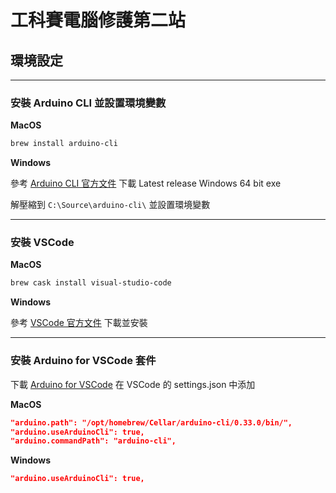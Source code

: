 # 工科賽電腦修護第二站

## 環境設定

---

### 安裝 Arduino CLI 並設置環境變數

**MacOS**

```bash
brew install arduino-cli
```

**Windows**

參考 [Arduino CLI 官方文件](https://arduino.github.io/arduino-cli/0.33/installation/) 下載 Latest release Windows 64 bit exe

解壓縮到 `C:\Source\arduino-cli\` 並設置環境變數

---

### 安裝 VSCode

**MacOS**

```bash
brew cask install visual-studio-code
```

**Windows**

參考 [VSCode 官方文件](https://code.visualstudio.com/docs/setup/windows) 下載並安裝

---

### 安裝 Arduino for VSCode 套件

下載 [Arduino for VSCode](https://marketplace.visualstudio.com/items?itemName=vsciot-vscode.vscode-arduino)
在 VSCode 的 settings.json 中添加

**MacOS**

```json
"arduino.path": "/opt/homebrew/Cellar/arduino-cli/0.33.0/bin/",
"arduino.useArduinoCli": true,
"arduino.commandPath": "arduino-cli",
```

**Windows**

```json
"arduino.useArduinoCli": true,
```
